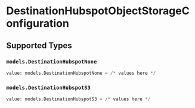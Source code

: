 # DestinationHubspotObjectStorageConfiguration


## Supported Types

### `models.DestinationHubspotNone`

```python
value: models.DestinationHubspotNone = /* values here */
```

### `models.DestinationHubspotS3`

```python
value: models.DestinationHubspotS3 = /* values here */
```

